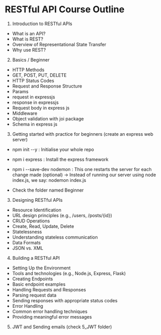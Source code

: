 
# RESTful API Course Outline


1. Introduction to RESTful APIs
- What is an API?
- What is REST?
- Overview of Representational State Transfer
- Why use REST?



2. Basics / Beginner
- HTTP Methods
- GET, POST, PUT, DELETE
- HTTP Status Codes
- Request and Response Structure
- Params
- request in expressjs
- response in expressjs
- Request body in express js
- Middleware
- Object validation with joi package
- Schema in express js





3. Getting started with practice for beginners (create an express web server)
- npm init --y : Initialise your whole repo
- npm i express : Install the express framework
- npm i --save-dev nodemon : This one restarts the server for  each change made (optional)
    -> Instead of running our server using node index.js, we say: nodemon index.js
    
- Check the folder named Beginner


3. Designing RESTful APIs
- Resource Identification
- URL design principles (e.g., /users, /posts/{id})
- CRUD Operations
- Create, Read, Update, Delete
- Statelessness
- Understanding stateless communication
- Data Formats
- JSON vs. XML




4. Building a RESTful API
- Setting Up the Environment
- Tools and technologies (e.g., Node.js, Express, Flask)
- Creating Endpoints
- Basic endpoint examples
- Handling Requests and Responses
- Parsing request data
- Sending responses with appropriate status codes
- Error Handling
- Common error handling techniques
- Providing meaningful error messages



5. JWT and Sending emails (check 5_JWT folder)

